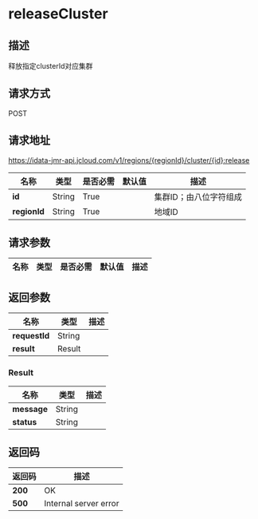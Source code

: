 # releaseCluster


## 描述
释放指定clusterId对应集群

## 请求方式
POST

## 请求地址
https://idata-jmr-api.jcloud.com/v1/regions/{regionId}/cluster/{id}:release

|名称|类型|是否必需|默认值|描述|
|---|---|---|---|---|
|**id**|String|True| |集群ID；由八位字符组成|
|**regionId**|String|True| |地域ID|

## 请求参数
|名称|类型|是否必需|默认值|描述|
|---|---|---|---|---|


## 返回参数
|名称|类型|描述|
|---|---|---|
|**requestId**|String| |
|**result**|Result| |


### Result
|名称|类型|描述|
|---|---|---|
|**message**|String| |
|**status**|String| |

## 返回码
|返回码|描述|
|---|---|
|**200**|OK|
|**500**|Internal server error|
